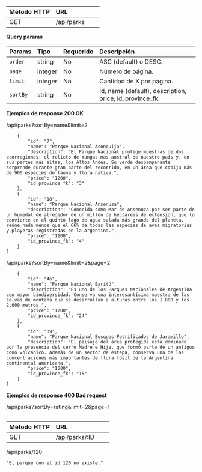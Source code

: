 
| Método HTTP                    | URL||                                          |
|:-----------------------------|:--------------|:---------|:----------------------------------------------------|
| GET                      | /api/parks        |

**Query params**

| Params                    | Tipo          | Requerido | Descripción                                         |
|:-----------------------------|:--------------|:---------|:----------------------------------------------------|
| `order`                      | string        | No      | ASC (default) o DESC.                                 |
| `page` | integer | No       | Número de página.            |
| `limit`               | integer       | No       | Cantidad de X por página. |
| `sortBy`               | string       | No       | Id, name (default), description, price, id_province_fk. |

**Ejemplos de response 200 OK**

/api/parks?sortBy=name&limit=2

```[
    {
        "id": "7",
        "name": "Parque Nacional Aconquija",
        "description": "El Parque Nacional protege muestras de dos ecorregiones: el relicto de Yungas más austral de nuestro país y, en sus partes más altas, los Altos Andes. Su verde despampanante sorprende durante gran parte del recorrido, en un área que cobija más de 900 especies de fauna y flora nativa.",
        "price": "1200",
        "id_province_fk": "3"
    },
    {
        "id": "18",
        "name": "Parque Nacional Ansenuza",
        "description": "Conocida como Mar de Ansenuza por ser parte de un humedal de alrededor de un millón de hectáreas de extensión, que lo convierte en el quinto lago de agua salada más grande del planeta, reúne nada menos que el 66% de todas las especies de aves migratorias y playeras registradas en la Argentina.",
        "price": "1100",
        "id_province_fk": "4"
    }
]
```

/api/parks?sortBy=name&limit=2&page=2

```[
    {
        "id": "46",
        "name": "Parque Nacional Baritú",
        "description": "Es uno de los Parques Nacionales de Argentina con mayor biodiversidad. Conserva una interesantísima muestra de las selvas de montaña que se desarrollan a alturas entre los 1.800 y los 2.000 metros.",
        "price": "1200",
        "id_province_fk": "24"
    },
    {
        "id": "39",
        "name": "Parque Nacional Bosques Petrificados de Jaramillo",
        "description": "El paisaje del área protegida está dominado por la presencia del cerro Madre e Hija, que formó parte de un antiguo cono volcánico. Además de un sector de estepa, conserva una de las concentraciones más importantes de flora fósil de la Argentina continental americana.",
        "price": "1600",
        "id_province_fk": "15"
    }
]
```

**Ejemplos de response 400 Bad request**

/api/parks?sortBy=rating&limit=2&page=1

```

```



| Método HTTP                    | URL||                                          |
|:-----------------------------|:--------------|:---------|:----------------------------------------------------|
| GET                      | /api/parks/:ID        |

/api/parks/120

```
"El parque con el id 120 no existe."
```